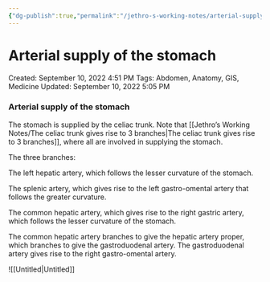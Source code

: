 ```yaml
---
{"dg-publish":true,"permalink":"/jethro-s-working-notes/arterial-supply-of-the-stomach/","dgPassFrontmatter":true}
---
```



# Arterial supply of the stomach

Created: September 10, 2022 4:51 PM
Tags: Abdomen, Anatomy, GIS, Medicine
Updated: September 10, 2022 5:05 PM

### Arterial supply of the stomach

The stomach is supplied by the celiac trunk. Note that [[Jethro’s Working Notes/The celiac trunk gives rise to 3 branches\|The celiac trunk gives rise to 3 branches]], where all are involved in supplying the stomach.

The three branches:

The left hepatic artery, which follows the lesser curvature of the stomach.

The splenic artery, which gives rise to the left gastro-omental artery that follows the greater curvature.

The common hepatic artery, which gives rise to the right gastric artery, which follows the lesser curvature of the stomach.

The common hepatic artery branches to give the hepatic artery proper, which branches to give the gastroduodenal artery. The gastroduodenal artery gives rise to the right gastro-omental artery.

![[Untitled\|Untitled]]